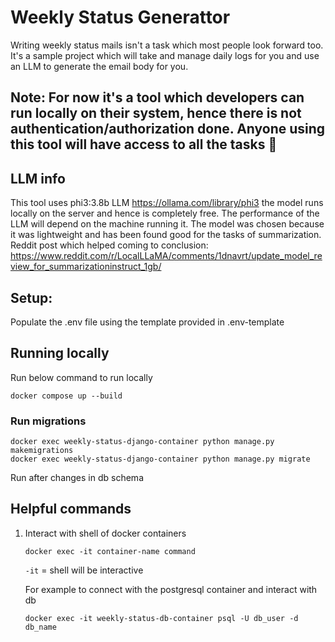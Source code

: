 # Weekly Status Generattor

Writing weekly status mails isn't a task which most people look forward too. It's a sample project which will take and manage daily logs for you and use an LLM to generate the email body for you.

## Note: For now it's a tool which developers can run locally on their system, hence there is not authentication/authorization done. Anyone using this tool will have access to all the tasks 🫶

## LLM info
This tool uses phi3:3.8b LLM https://ollama.com/library/phi3 the model runs locally on the server and hence is completely free. The performance of the LLM will depend on the machine running it. The model was chosen because it was lightweight and has been found good for the tasks of summarization. Reddit post which helped coming to conclusion: https://www.reddit.com/r/LocalLLaMA/comments/1dnavrt/update_model_review_for_summarizationinstruct_1gb/

## Setup:
Populate the .env file using the template provided in .env-template

## Running locally
Run below command to run locally
```
docker compose up --build
```

### Run migrations
```
docker exec weekly-status-django-container python manage.py makemigrations
docker exec weekly-status-django-container python manage.py migrate
```
Run after changes in db schema

## Helpful commands
1. Interact with shell of docker containers
    ```
    docker exec -it container-name command
    ```
    `-it` = shell will be interactive
    
    For example to connect with the postgresql container and interact with db

    ```
    docker exec -it weekly-status-db-container psql -U db_user -d db_name
    ```